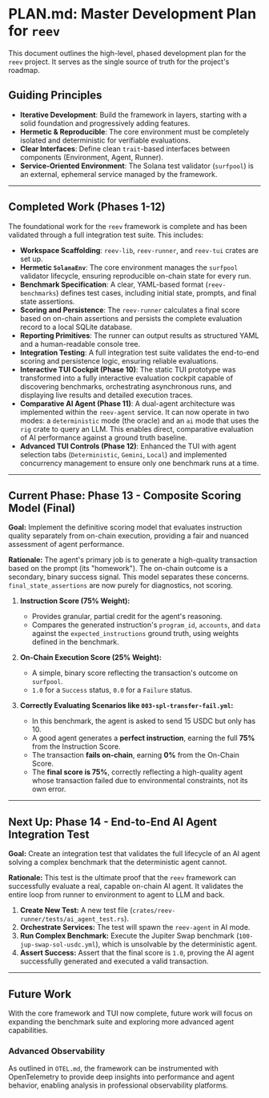 # PLAN.md: Master Development Plan for `reev`

This document outlines the high-level, phased development plan for the `reev` project. It serves as the single source of truth for the project's roadmap.

## Guiding Principles

-   **Iterative Development**: Build the framework in layers, starting with a solid foundation and progressively adding features.
-   **Hermetic & Reproducible**: The core environment must be completely isolated and deterministic for verifiable evaluations.
-   **Clear Interfaces**: Define clean `trait`-based interfaces between components (Environment, Agent, Runner).
-   **Service-Oriented Environment**: The Solana test validator (`surfpool`) is an external, ephemeral service managed by the framework.

---

## Completed Work (Phases 1-12)

The foundational work for the `reev` framework is complete and has been validated through a full integration test suite. This includes:

-   **Workspace Scaffolding**: `reev-lib`, `reev-runner`, and `reev-tui` crates are set up.
-   **Hermetic `SolanaEnv`**: The core environment manages the `surfpool` validator lifecycle, ensuring reproducible on-chain state for every run.
-   **Benchmark Specification**: A clear, YAML-based format (`reev-benchmarks`) defines test cases, including initial state, prompts, and final state assertions.
-   **Scoring and Persistence**: The `reev-runner` calculates a final score based on on-chain assertions and persists the complete evaluation record to a local SQLite database.
-   **Reporting Primitives**: The runner can output results as structured YAML and a human-readable console tree.
-   **Integration Testing**: A full integration test suite validates the end-to-end scoring and persistence logic, ensuring reliable evaluations.
-   **Interactive TUI Cockpit (Phase 10)**: The static TUI prototype was transformed into a fully interactive evaluation cockpit capable of discovering benchmarks, orchestrating asynchronous runs, and displaying live results and detailed execution traces.
-   **Comparative AI Agent (Phase 11)**: A dual-agent architecture was implemented within the `reev-agent` service. It can now operate in two modes: a `deterministic` mode (the oracle) and an `ai` mode that uses the `rig` crate to query an LLM. This enables direct, comparative evaluation of AI performance against a ground truth baseline.
-   **Advanced TUI Controls (Phase 12)**: Enhanced the TUI with agent selection tabs (`Deterministic`, `Gemini`, `Local`) and implemented concurrency management to ensure only one benchmark runs at a time.

---

## Current Phase: Phase 13 - Composite Scoring Model (Final)

**Goal:** Implement the definitive scoring model that evaluates instruction quality separately from on-chain execution, providing a fair and nuanced assessment of agent performance.

**Rationale:** The agent's primary job is to generate a high-quality transaction based on the prompt (its "homework"). The on-chain outcome is a secondary, binary success signal. This model separates these concerns. `final_state_assertions` are now purely for diagnostics, not scoring.

1.  **Instruction Score (75% Weight):**
    *   Provides granular, partial credit for the agent's reasoning.
    *   Compares the generated instruction's `program_id`, `accounts`, and `data` against the `expected_instructions` ground truth, using weights defined in the benchmark.

2.  **On-Chain Execution Score (25% Weight):**
    *   A simple, binary score reflecting the transaction's outcome on `surfpool`.
    *   `1.0` for a `Success` status, `0.0` for a `Failure` status.

3.  **Correctly Evaluating Scenarios like `003-spl-transfer-fail.yml`:**
    *   In this benchmark, the agent is asked to send 15 USDC but only has 10.
    *   A good agent generates a **perfect instruction**, earning the full **75%** from the Instruction Score.
    *   The transaction **fails on-chain**, earning **0%** from the On-Chain Score.
    *   The **final score is 75%**, correctly reflecting a high-quality agent whose transaction failed due to environmental constraints, not its own error.

---

## Next Up: Phase 14 - End-to-End AI Agent Integration Test

**Goal:** Create an integration test that validates the full lifecycle of an AI agent solving a complex benchmark that the deterministic agent cannot.

**Rationale:** This test is the ultimate proof that the `reev` framework can successfully evaluate a real, capable on-chain AI agent. It validates the entire loop from runner to environment to agent to LLM and back.

1.  **Create New Test:** A new test file (`crates/reev-runner/tests/ai_agent_test.rs`).
2.  **Orchestrate Services:** The test will spawn the `reev-agent` in AI mode.
3.  **Run Complex Benchmark:** Execute the Jupiter Swap benchmark (`100-jup-swap-sol-usdc.yml`), which is unsolvable by the deterministic agent.
4.  **Assert Success:** Assert that the final score is `1.0`, proving the AI agent successfully generated and executed a valid transaction.

---

## Future Work

With the core framework and TUI now complete, future work will focus on expanding the benchmark suite and exploring more advanced agent capabilities.

### Advanced Observability
As outlined in `OTEL.md`, the framework can be instrumented with OpenTelemetry to provide deep insights into performance and agent behavior, enabling analysis in professional observability platforms.